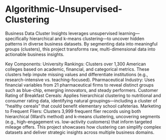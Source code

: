 # Algorithmic-Unsupervised-Clustering
Business Data Cluster Insights leverages unsupervised learning—specifically hierarchical and k-means clustering—to uncover hidden patterns in diverse business datasets. By segmenting data into meaningful groups (clusters), this project transforms raw, multi-dimensional data into actionable business insights.

Key Components:
University Rankings: Clusters over 1,300 American colleges based on academic, financial, and categorical metrics. These clusters help impute missing values and differentiate institutions (e.g., research-intensive vs. teaching-focused).
Pharmaceutical Industry: Uses financial variables from 21 pharmaceutical firms to reveal distinct groups such as blue-chip, emerging innovators, and steady performers.
Customer Rating of Breakfast Cereals: Applies hierarchical clustering to nutritional and consumer rating data, identifying natural groupings—including a cluster of “healthy cereals” that could benefit elementary school cafeterias.
Marketing to Frequent Fliers: Clusters 3,999 frequent flier records using both hierarchical (Ward’s method) and k-means clustering, uncovering segments (e.g., high-engagement vs. low-activity customers) that inform targeted mileage offers.
This project showcases how clustering can simplify complex datasets and deliver strategic insights across multiple business domains.
